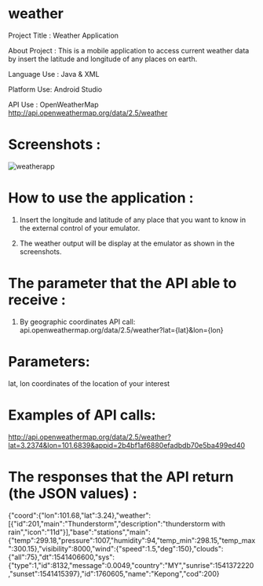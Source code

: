 # weather
Project Title :	Weather Application

About Project :	This is a mobile application to access current weather data by insert the latitude and longitude of any places on earth.

Language Use :	Java & XML

Platform Use:	Android Studio

API Use :	OpenWeatherMap
http://api.openweathermap.org/data/2.5/weather

# Screenshots :

![weatherapp](https://user-images.githubusercontent.com/39667828/47995697-1b272f00-e131-11e8-8ac7-69feb395720c.png)

# How to use the application :

1.	Insert the longitude and latitude of any place that you want to know in the external control of your emulator.

2.	The weather output will be display at the emulator as shown in the screenshots.

# The parameter that the API able to receive :

1.	By geographic coordinates
API call:
api.openweathermap.org/data/2.5/weather?lat={lat}&lon={lon}

# Parameters:
lat, lon coordinates of the location of your interest

# Examples of API calls:
http://api.openweathermap.org/data/2.5/weather?lat=3.2374&lon=101.6839&appid=2b4bf1af6880efadbdb70e5ba499ed40

# The responses that the API return (the JSON values) :

{"coord":{"lon":101.68,"lat":3.24},"weather":[{"id":201,"main":"Thunderstorm","description":"thunderstorm with rain","icon":"11d"}],"base":"stations","main":{"temp":299.18,"pressure":1007,"humidity":94,"temp_min":298.15,"temp_max":300.15},"visibility":8000,"wind":{"speed":1.5,"deg":150},"clouds":{"all":75},"dt":1541406600,"sys":{"type":1,"id":8132,"message":0.0049,"country":"MY","sunrise":1541372220,"sunset":1541415397},"id":1760605,"name":"Kepong","cod":200}

